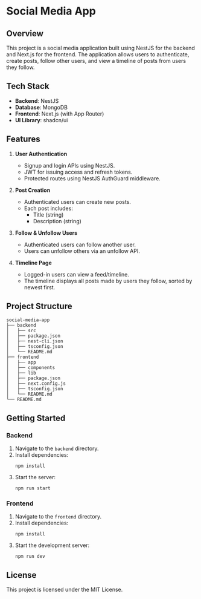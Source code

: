 # Social Media App

## Overview
This project is a social media application built using NestJS for the backend and Next.js for the frontend. The application allows users to authenticate, create posts, follow other users, and view a timeline of posts from users they follow.

## Tech Stack
- **Backend**: NestJS
- **Database**: MongoDB
- **Frontend**: Next.js (with App Router)
- **UI Library**: shadcn/ui

## Features
1. **User Authentication**
   - Signup and login APIs using NestJS.
   - JWT for issuing access and refresh tokens.
   - Protected routes using NestJS AuthGuard middleware.

2. **Post Creation**
   - Authenticated users can create new posts.
   - Each post includes:
     - Title (string)
     - Description (string)

3. **Follow & Unfollow Users**
   - Authenticated users can follow another user.
   - Users can unfollow others via an unfollow API.

4. **Timeline Page**
   - Logged-in users can view a feed/timeline.
   - The timeline displays all posts made by users they follow, sorted by newest first.

## Project Structure
```
social-media-app
├── backend
│   ├── src
│   ├── package.json
│   ├── nest-cli.json
│   ├── tsconfig.json
│   └── README.md
├── frontend
│   ├── app
│   ├── components
│   ├── lib
│   ├── package.json
│   ├── next.config.js
│   ├── tsconfig.json
│   └── README.md
└── README.md
```

## Getting Started

### Backend
1. Navigate to the `backend` directory.
2. Install dependencies:
   ```
   npm install
   ```
3. Start the server:
   ```
   npm run start
   ```

### Frontend
1. Navigate to the `frontend` directory.
2. Install dependencies:
   ```
   npm install
   ```
3. Start the development server:
   ```
   npm run dev
   ```

## License
This project is licensed under the MIT License.